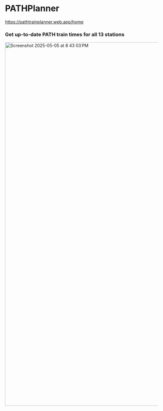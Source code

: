 # PATHPlanner
https://pathtrainplanner.web.app/home
### Get up-to-date PATH train times for all 13 stations 
<img width="1200" alt="Screenshot 2025-05-05 at 8 43 03 PM" src="https://github.com/user-attachments/assets/50349f5e-859d-4acd-99c2-a0fabd59a546" />
